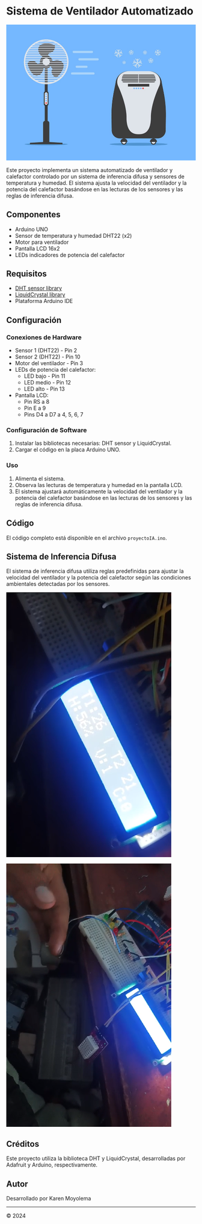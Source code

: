 # Sistema de Ventilador Automatizado
![Sistema de Ventilador Automatizado](img/portada.jpg)

Este proyecto implementa un sistema automatizado de ventilador y calefactor controlado por un sistema de inferencia difusa y sensores de temperatura y humedad. El sistema ajusta la velocidad del ventilador y la potencia del calefactor basándose en las lecturas de los sensores y las reglas de inferencia difusa.

## Componentes

- Arduino UNO
- Sensor de temperatura y humedad DHT22 (x2)
- Motor para ventilador
- Pantalla LCD 16x2
- LEDs indicadores de potencia del calefactor

## Requisitos

- [DHT sensor library](https://github.com/adafruit/DHT-sensor-library)
- [LiquidCrystal library](https://www.arduino.cc/en/Reference/LiquidCrystal)
- Plataforma Arduino IDE

## Configuración

### Conexiones de Hardware

- Sensor 1 (DHT22) - Pin 2
- Sensor 2 (DHT22) - Pin 10
- Motor del ventilador - Pin 3
- LEDs de potencia del calefactor:
  - LED bajo - Pin 11
  - LED medio - Pin 12
  - LED alto - Pin 13
- Pantalla LCD:
  - Pin RS a 8
  - Pin E a 9
  - Pins D4 a D7 a 4, 5, 6, 7

### Configuración de Software

1. Instalar las bibliotecas necesarias: DHT sensor y LiquidCrystal.
2. Cargar el código en la placa Arduino UNO.

### Uso

1. Alimenta el sistema.
2. Observa las lecturas de temperatura y humedad en la pantalla LCD.
3. El sistema ajustará automáticamente la velocidad del ventilador y la potencia del calefactor basándose en las lecturas de los sensores y las reglas de inferencia difusa.

## Código

El código completo está disponible en el archivo `proyectoIA.ino`.

## Sistema de Inferencia Difusa

El sistema de inferencia difusa utiliza reglas predefinidas para ajustar la velocidad del ventilador y la potencia del calefactor según las condiciones ambientales detectadas por los sensores.

![Pantalla LCD](img/pantalla.png)

![Ventilador](img/ventilador.png)


## Créditos

Este proyecto utiliza la biblioteca DHT y LiquidCrystal, desarrolladas por Adafruit y Arduino, respectivamente.

## Autor

Desarrollado por Karen Moyolema

---

© 2024 
